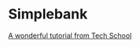 # Simplebank

[A wonderful tutorial from Tech School](https://www.udemy.com/course/backend-master-class-golang-postgresql-kubernetes/?couponCode=LETSLEARNNOWPP)
